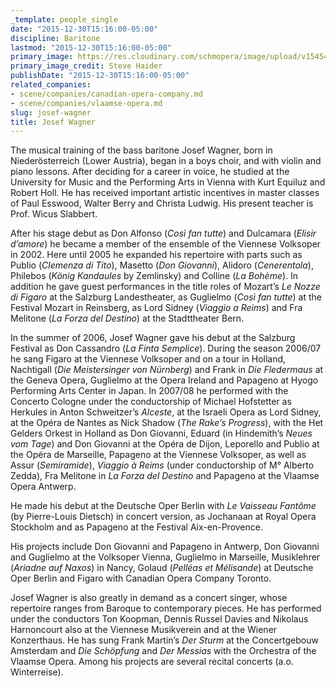 ```yaml
---
_template: people_single
date: "2015-12-30T15:16:00-05:00"
discipline: Baritone
lastmod: "2015-12-30T15:16:00-05:00"
primary_image: https://res.cloudinary.com/schmopera/image/upload/v1545409169/media/webhook-uploads/1451506532356/2015-12-30---Josef-Wagner.jpg.jpg
primary_image_credit: Steve Haider
publishDate: "2015-12-30T15:16:00-05:00"
related_companies:
- scene/companies/canadian-opera-company.md
- scene/companies/vlaamse-opera.md
slug: josef-wagner
title: Josef Wagner
---
```


The musical training of the bass baritone Josef Wagner, born in Niederösterreich (Lower Austria), began in a boys choir, and with violin and piano lessons. After deciding for a career in voice, he studied at the University for Music and the Performing Arts in Vienna with Kurt Equiluz and Robert Holl. He has received important artistic incentives in master classes of Paul Esswood, Walter Berry and Christa Ludwig. His present teacher is Prof. Wicus Slabbert.

After his stage debut as Don Alfonso (*Così fan tutte*) and Dulcamara (*Elisir d’amore*) he became a member of the ensemble of the Viennese Volksoper in 2002. Here until 2005 he expanded his repertoire with parts such as Publio (*Clemenza di Tito*), Masetto (*Don Giovanni*), Alidoro (*Cenerentola*), Philebos (*König Kandaules* by Zemlinsky) and Colline (*La Bohème*). In addition he gave guest performances in the title roles of Mozart’s *Le Nozze di Figaro* at the Salzburg Landestheater, as Guglielmo (*Così fan tutte*) at the Festival Mozart in Reinsberg, as Lord Sidney (*Viaggio a Reims*) and Fra Melitone (*La Forza del Destino*) at the Stadttheater Bern. 

In the summer of 2006, Josef Wagner gave his debut at the Salzburg Festival as Don Cassandro (*La Finta Semplice*). During the season 2006/07 he sang Figaro at the Viennese Volksoper and on a tour in Holland, Nachtigall (*Die Meistersinger von Nürnberg*) and Frank in *Die Fledermaus* at the Geneva Opera, Guglielmo at the Opera Ireland and Papageno at Hyogo Performing Arts Center in Japan. In 2007/08 he performed with the Concerto Cologne under the conductorship of Michael Hofstetter as Herkules in Anton Schweitzer’s *Alceste*, at the Israeli Opera as Lord Sidney, at the Opéra de Nantes as Nick Shadow (*The Rake’s Progress*), with the Het Gelders Orkest in Holland as Don Giovanni, Eduard (in Hindemith’s *Neues vom Tage*) and Don Giovanni at the Opéra de Dijon, Leporello and Publio at the Opéra de Marseille, Papageno at the Viennese Volksoper, as well as Assur (*Semiramide*), *Viaggio à Reims* (under conductorship of M° Alberto Zedda), Fra Melitone in *La Forza del Destino* and Papageno at the Vlaamse Opera Antwerp.

He made his debut at the Deutsche Oper Berlin with *Le Vaisseau Fantôme* (by Pierre-Louis Dietsch) in concert version, as Jochanaan at Royal Opera Stockholm and as Papageno at the Festival Aix-en-Provence.

His projects include Don Giovanni and Papageno in Antwerp, Don Giovanni and Guglielmo at the Volksoper Vienna, Guglielmo in Marseille, Musiklehrer (*Ariadne auf Naxos*) in Nancy, Golaud (*Pelléas et Mélisande*) at Deutsche Oper Berlin and Figaro with Canadian Opera Company Toronto.

Josef Wagner is also greatly in demand as a concert singer, whose repertoire ranges from Baroque to contemporary pieces. He has performed under the conductors Ton Koopman, Dennis Russel Davies and Nikolaus Harnoncourt also at the Viennese Musikverein and at the Wiener Konzerthaus. He has sung Frank Martin’s *Der Sturm* at the Concertgebouw Amsterdam and *Die Schöpfung* and *Der Messias* with the Orchestra of the Vlaamse Opera. Among his projects are several recital concerts (a.o. Winterreise).
